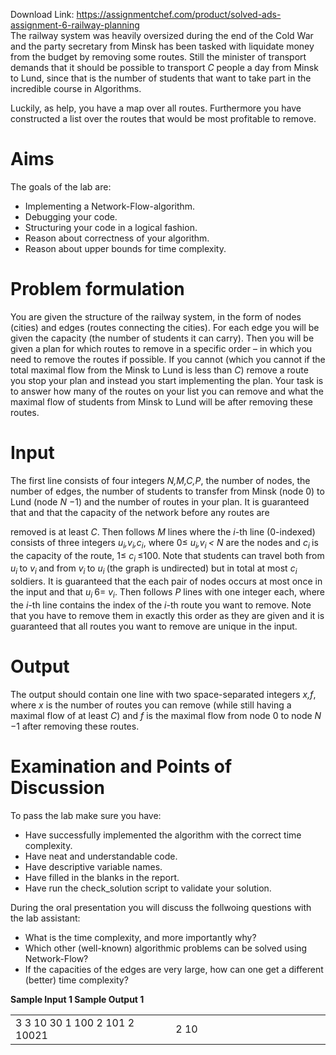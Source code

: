 Download Link: https://assignmentchef.com/product/solved-ads-assignment-6-railway-planning
<br>
The railway system was heavily oversized during the end of the Cold War and the party secretary from Minsk has been tasked with liquidate money from the budget by removing some routes. Still the minister of transport demands that it should be possible to transport <em>C </em>people a day from Minsk to Lund, since that is the number of students that want to take part in the incredible course in Algorithms.

Luckily, as help, you have a map over all routes. Furthermore you have constructed a list over the routes that would be most profitable to remove.

<h1>Aims</h1>

The goals of the lab are:

<ul>

 <li>Implementing a Network-Flow-algorithm.</li>

 <li>Debugging your code.</li>

 <li>Structuring your code in a logical fashion.</li>

 <li>Reason about correctness of your algorithm.</li>

 <li>Reason about upper bounds for time complexity.</li>

</ul>

<h1>Problem formulation</h1>

You are given the structure of the railway system, in the form of nodes (cities) and edges (routes connecting the cities). For each edge you will be given the capacity (the number of students it can carry). Then you will be given a plan for which routes to remove in a specific order – in which you need to remove the routes if possible. If you cannot (which you cannot if the total maximal flow from the Minsk to Lund is less than <em>C</em>) remove a route you stop your plan and instead you start implementing the plan. Your task is to answer how many of the routes on your list you can remove and what the maximal flow of students from Minsk to Lund will be after removing these routes.

<h1>Input</h1>

The first line consists of four integers <em>N,M,C,P</em>, the number of nodes, the number of edges, the number of students to transfer from Minsk (node 0) to Lund (node <em>N </em>−1) and the number of routes in your plan. It is guaranteed that  and that the capacity of the network before any routes are

removed is at least <em>C</em>. Then follows <em>M </em>lines where the <em>i</em>-th line (0-indexed) consists of three integers <em>u<sub>i</sub>,v<sub>i</sub>,c<sub>i</sub></em>, where 0≤ <em>u<sub>i</sub>,v<sub>i </sub>&lt; N </em>are the nodes and <em>c<sub>i </sub></em>is the capacity of the route, 1≤ <em>c<sub>i </sub></em>≤100. Note that students can travel both from <em>u<sub>i </sub></em>to <em>v<sub>i </sub></em>and from <em>v<sub>i </sub></em>to <em>u<sub>i </sub></em>(the graph is undirected) but in total at most <em>c<sub>i </sub></em>soldiers. It is guaranteed that the each pair of nodes occurs at most once in the input and that <em>u<sub>i </sub></em>6= <em>v<sub>i</sub></em>. Then follows <em>P </em>lines with one integer each, where the <em>i</em>-th line contains the index of the <em>i</em>-th route you want to remove. Note that you have to remove them in exactly this order as they are given and it is guaranteed that all routes you want to remove are unique in the input.

<h1>Output</h1>

The output should contain one line with two space-separated integers <em>x,f</em>, where <em>x </em>is the number of routes you can remove (while still having a maximal flow of at least <em>C</em>) and <em>f </em>is the maximal flow from node 0 to node <em>N </em>−1 after removing these routes.

<h1>Examination and Points of Discussion</h1>

To pass the lab make sure you have:

<ul>

 <li>Have successfully implemented the algorithm with the correct time complexity.</li>

 <li>Have neat and understandable code.</li>

 <li>Have descriptive variable names.</li>

 <li>Have filled in the blanks in the report.</li>

 <li>Have run the check_solution script to validate your solution.</li>

</ul>

During the oral presentation you will discuss the follwoing questions with the lab assistant:

<ul>

 <li>What is the time complexity, and more importantly why?</li>

 <li>Which other (well-known) algorithmic problems can be solved using Network-Flow?</li>

 <li>If the capacities of the edges are very large, how can one get a different (better) time complexity?</li>

</ul>

<strong>Sample Input 1                                                                                 Sample Output 1</strong>

<table width="622">

 <tbody>

  <tr>

   <td width="311">3 3 10 30 1 100     2 101     2 10021</td>

   <td width="311">2 10</td>

  </tr>

 </tbody>

</table>


